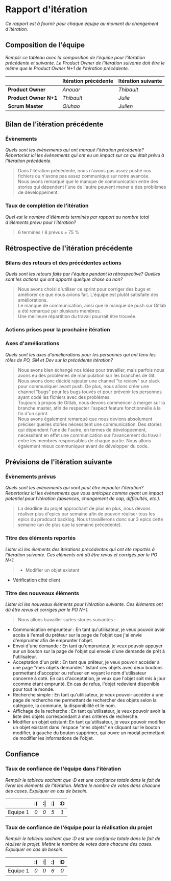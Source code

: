# Rapport d'itération  
*Ce rapport est à fournir pour chaque équipe au moment du changement d'itération.*

## Composition de l'équipe 
*Remplir ce tableau avec la composition de l'équipe pour l'itération précédente et suivante. Le Product Owner de l'itération suivante doit être le même que le Product Owner N+1 de l'itération précédente.*

|  &nbsp;                 | Itération précédente     | Itération suivante    |
| -------------           |-------------             |---------              |
| **Product Owner**       | *Anouar*                 | *Thibault*              |
| **Product Owner N+1**   | *Thibault*                 | *Julie*              |
| **Scrum Master**        | *Qiuhao*                  | *Julien*               |

## Bilan de l'itération précédente  
### Évènements 
*Quels sont les évènements qui ont marqué l'itération précédente? Répertoriez ici les évènements qui ont eu un impact sur ce qui était prévu à l'itération précédente.*
> Dans l'itération précédente, nous n'avons pas assez pushé nos fichiers ou n'avons pas assez communiqué sur notre avancée.\
Nous avons remarqué que le manque de communication entre des stories qui dépendent l'une de l'autre peuvent mener à des problèmes de développement.


### Taux de complétion de l'itération  
*Quel est le nombre d'éléments terminés par rapport au nombre total d'éléments prévu pour l'itération?*
> 6 terminés / 8 prévus = 75 %

## Rétrospective de l'itération précédente
  
### Bilans des retours et des précédentes actions 
*Quels sont les retours faits par l'équipe pendant la rétrospective? Quelles sont les actions qui ont apporté quelque chose ou non?*
> Nous avons choisi d'utiliser ce sprint pour corriger des bugs et améliorer ce que nous avions fait. L'équipe est plutôt satisfaite des améliorations.\
Le manque de communication, ainsi que le manque de push sur Gitlab a été remarqué par plusieurs membres.\
Une meilleure répartition du travail pourrait être trouvée.


### Actions prises pour la prochaine itération
 
### Axes d'améliorations 
*Quels sont les axes d'améliorations pour les personnes qui ont tenu les rôles de PO, SM et Dev sur la précédente itération?*
> Nous avons bien échangé nos idées pour travailler, mais parfois nous avons eu des problèmes de manipulation sur les branches de Git. Nous avons donc décidé rajouter une channel "to review" sur slack pour communiquer avant push. De plus, nous allons créer une channel "bugs" pour les bugs touvés et pour prévenir les personnes ayant codé les fichiers avec des problèmes.\
Toujours à propos de Gitlab, nous devons commencer à merger sur la branche master, afin de respecter l'aspect feature fonctionnelle à la fin d'un sprint.\
Nous avons également remarqué que nous devions absolument préciser quelles stories nécessitent une communication. Des stories qui dépendent l'une de l'autre, en termes de développement, nécessitent en effet une communication sur l'avancement du travail entre les membres responsables de chaque partie. Nous allons également mieux communiquer avant de développer du code.


## Prévisions de l'itération suivante  
### Évènements prévus  
*Quels sont les évènements qui vont peut être impacter l'itération? Répertoriez ici les évènements que vous anticipez comme ayant un impact potentiel pour l'itération (absences, changement de cap, difficultés, etc.).*
> La deadline du projet approchant de plus en plus, nous devons réaliser plus d'epics par semaine afin de pouvoir réaliser tous les epics du prodcuct backlog. Nous travaillerons donc sur 3 epics cette semaine (un de plus que la semaine précédente).

### Titre des éléments reportés  
*Lister ici les éléments des itérations précédentes qui ont été reportés à l'itération suivante. Ces éléments ont dû être revus et corrigés par le PO N+1.*
> - Modifier un objet existant
- Vérification côté client
    
### Titre des nouveaux éléments  
*Lister ici les nouveaux éléments pour l'itération suivante. Ces éléments ont dû être revus et corrigés par le PO N+1.*

>Nous allons travailler surles stories suivantes :
- Communication emprunteur :  En tant qu'utilisateur, je veux pouvoir avoir accès à l'email du prêteur sur la page de l'objet que j'ai envie d'emprunter afin de emprunter l'objet.
- Envoi d'une demande :  En tant qu'emprunteur, je veux pouvoir appuyer sur un bouton sur la page de l'objet qui envoie d'une demande de prêt à l'utilisateur.
- Acceptation d'un prêt : En tant que prêteur, je veux pouvoir accéder à une page "mes objets demandés" listant ces objets avec deux boutons permettant d'accepter ou refuser en voyant le nom d'utilisateur concerné à coté. En cas d'acceptation, je veux que l'objet soit mis à jour ccomme étant emprunté. En cas de refus, l'objet redevient disponible pour tout le monde.
- Recherche simple : En tant qu'utilisateur, je veux pouvoir accéder à une page de recherche me permettant de rechercher des objets selon la catégorie, la commune, la disponibilité et le nom.
- Affichage de la recherche : En tant qu'utilisateur, je veux pouvoir avoir la liste des objets correspondant à mes critères de recherche.
- Modifier un objet existant:  En tant qu'utilisateur, je veux pouvoir modifier un objet existant dans l'espace "mes objets" en cliquant sur le bouton modifier, à gauche du bouton supprimer, qui ouvre un modal permettant de modifier les informations de l'objet. 

## Confiance 
### Taux de confiance de l'équipe dans l'itération  
*Remplir le tableau sachant que :D est une confiance totale dans le fait de livrer les éléments de l'itération. Mettre le nombre de votes dans chacune des cases. Expliquer en cas de besoin.*

|          	| :( 	| :&#124; 	| :) 	| :D 	|
|:--------:	|:----:	|:----:	    |:----:	|:----:	|
| Equipe 1 	|  *0* 	|  *0* 	    |  *5* 	|  *1* 	|

### Taux de confiance de l'équipe pour la réalisation du projet 
*Remplir le tableau sachant que :D est une confiance totale dans le fait de réaliser le projet. Mettre le nombre de votes dans chacune des cases. Expliquer en cas de besoin.*

|          	| :( 	| :&#124; 	| :) 	| :D 	|
|:--------:	|:----:	|:----:	    |:----:	|:----:	|
| Equipe 1 	|  *0* 	|  *0* 	    |  *6* 	|  *0* 	|

 
 